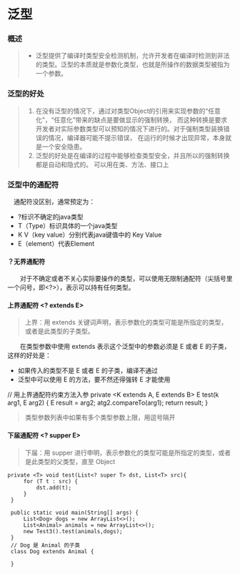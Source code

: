 # 泛型

### 概述
> - 泛型提供了编译时类型安全检测机制，允许开发者在编译时检测到非法的类型。泛型的本质就是参数化类型，也就是所操作的数据类型被指为一个参数。
### 泛型的好处
> 1. 在没有泛型的情况下，通过对类型Object的引用来实现参数的“任意化”，“任意化”带来的缺点是要做显示的强制转换，
>而这种转换是要求开发者对实际参数类型可以预知的情况下进行的。对于强制类型装换错误的情况，编译器可能不提示错误，
>在运行的时候才出现异常，本身就是一个安全隐患。  
> 2. 泛型的好处是在编译的过程中能够检查类型安全，并且所以的强制转换都是自动和隐式的。 可以用在类、方法、接口上
### 泛型中的通配符
&emsp;通配符没区别，通常预定为：  
- ?标识不确定的java类型
- T（Type）标识具体的一个java类型
- K V（key value）分别代表java键值中的 Key Value
- E（element）代表Element

#### ？无界通配符
&emsp;&emsp;对于不确定或者不关心实际要操作的类型，可以使用无限制通配符（尖括号里一个问号，即<?>），表示可以持有任何类型。

#### 上界通配符 <? extends E>
>上界：用 extends 关键词声明，表示参数化的类型可能是所指定的类型，或者是此类型的子类型。

&emsp;&emsp;在类型参数中使用 extends 表示这个泛型中的参数必须是 E 或者 E 的子类，这样的好处是：  
- 如果传入的类型不是 E 或者 E 的子类，编译不通过
- 泛型中可以使用 E 的方法，要不然还得强转 E 才能使用  

// 用上界通配符约束方法入参
private <K extends A, E extends B> E test(k arg1, E arg2) {
    E result = arg2;
    atg2.compareTo(arg1);
    return result;
}
>类型参数列表中如果有多个类型参数上限，用逗号隔开  

#### 下届通配符 <? supper E>
>下届：用 supper 进行申明，表示参数化的类型可能是所指定的类型，或者是此类型的父类型，直至 Object  

    private <T> void test(List<? super T> dst, List<T> src){
         for (T t : src) {
             dst.add(t);
         }
     }
     
     public static void main(String[] args) {
         List<Dog> dogs = new ArrayList<>();
         List<Animal> animals = new ArrayList<>();
         new Test3().test(animals,dogs);
     }
     // Dog 是 Animal 的子类
     class Dog extends Animal {
     
     }




